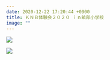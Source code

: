 ```yaml
---
date: 2020-12-22 17:20:44 +0900
title: ＫＮＢ体験会２０２０ ｉｎ畝部小学校
image: ""
---
```

![](/images/bcgz3902.jpg)

![](/images/lyle2906.jpg)